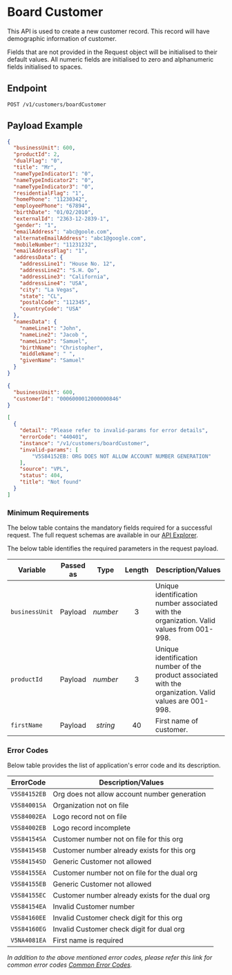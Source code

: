 # Board Customer

This API is used to create a new customer record. This record will have demographic information of customer.

Fields that are not provided in the Request object will be initialised to their default values. All numeric fields are initialised to zero and alphanumeric fields initialised to spaces.

## Endpoint

`POST /v1/customers/boardCustomer`

## Payload Example
 
<!--
type: tab
titles: Request, Response, Error
-->

```json
{
  "businessUnit": 600,
  "productId": 2,
  "dualFlag": "0",
  "title": "Mr",
  "nameTypeIndicator1": "0",
  "nameTypeIndicator2": "0",
  "nameTypeIndicator3": "0",
  "residentialFlag": "1",
  "homePhone": "11230342",
  "employeePhone": "67894",
  "birthDate": "01/02/2010",
  "externalId": "2363-12-2839-1",
  "gender": "1",
  "emailAddress": "abc@goole.com",
  "alternateEmailAddress": "abc1@google.com",
  "mobileNumber": "11231232",
  "emailAddressFlag": "1",
  "addressData": {
    "addressLine1": "House No. 12",
    "addressLine2": "S.H. Qo",
    "addressLine3": "California",
    "addressLine4": "USA",
    "city": "La Vegas",
    "state": "CL",
    "postalCode": "112345",
    "countryCode": "USA"
  },
  "namesData": {
    "nameLine1": "John",
    "nameLine2": "Jacob ",
    "nameLine3": "Samuel",
    "birthName": "Christopher",
    "middleName": " ",
    "givenName": "Samuel"
  }
}
```

<!--
type: tab
--> 

```json
{
  "businessUnit": 600,
  "customerId": "0006000012000000846"
}
```

<!--
type: tab
--> 

```json
[
  {
    "detail": "Please refer to invalid-params for error details",
    "errorCode": "440401",
    "instance": "/v1/customers/boardCustomer",
    "invalid-params": [
        "V5S84152EB: ORG DOES NOT ALLOW ACCOUNT NUMBER GENERATION"
    ],
    "source": "VPL",
    "status": 404,
    "title": "Not found"
  }
]
```

<!-- type: tab-end -->
### Minimum Requirements

The below table contains the mandatory fields required for a successful request. The full request schemas are available in our [API Explorer](../api/?type=post&path=/v1/customers/boardCustomer).

The below table identifies the required parameters in the request payload.

| Variable | Passed as | Type | Length | Description/Values |
| -------- | :-------: | :--: | :------------: | ------------------ |
| `businessUnit` | Payload | *number* | 3 | Unique identification number associated with the organization. Valid values from 001-998. |
| `productId` | Payload | *number* | 3 | Unique identification number of the product associated with the organization. Valid values are 001-998. |
| `firstName` | Payload | *string* | 40 | First name of customer. |

### Error Codes

Below table provides the list of application's error code and its description.

| ErrorCode |  Description/Values |
| --------  | ------------------ |
| `V5S84152EB` | Org does not allow account number generation |
| `V5S84001SA` | Organization not on file |
| `V5S84002EA` | Logo record not on file |
| `V5S84002EB` | Logo record incomplete | 
| `V5S84154SA` | Customer number not on file for this org |
| `V5S84154SB` | Customer number already exists for this org | 
| `V5S84154SD` | Generic Customer not allowed |
| `V5S84155EA` | Customer number not on file for the dual org | 
| `V5S84155EB` | Generic Customer not allowed |
| `V5S84155EC` | Customer number already exists for the dual org |
| `V5S84154EA` | Invalid Customer number | 
| `V5S84160EE` | Invalid Customer check digit for this org |                         
| `V5S84160EG` | Invalid Customer check digit for dual org |
| `V5NA4081EA` | First name is required |

*In addition to the above mentioned error codes, please refer this link for common error codes [Common Error Codes](?path=docs/Common_Error_Code.md).*